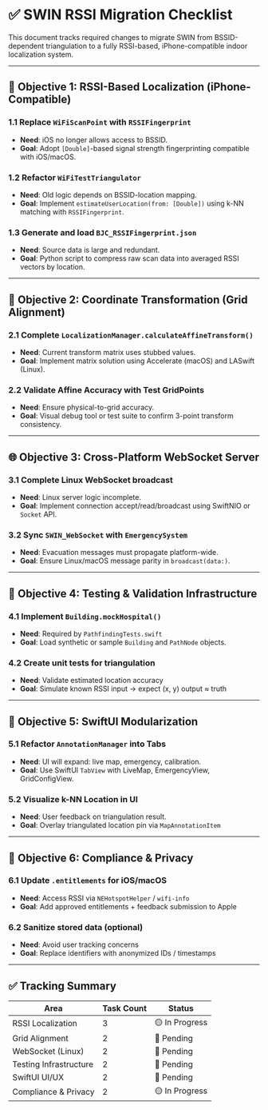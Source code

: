 
# ✅ SWIN RSSI Migration Checklist

This document tracks required changes to migrate SWIN from BSSID-dependent triangulation to a fully RSSI-based, iPhone-compatible indoor localization system.

---

## 🧭 Objective 1: RSSI-Based Localization (iPhone-Compatible)

### 1.1 Replace `WiFiScanPoint` with `RSSIFingerprint`
- **Need**: iOS no longer allows access to BSSID.
- **Goal**: Adopt `[Double]`-based signal strength fingerprinting compatible with iOS/macOS.

### 1.2 Refactor `WiFiTestTriangulator`
- **Need**: Old logic depends on BSSID-location mapping.
- **Goal**: Implement `estimateUserLocation(from: [Double])` using k-NN matching with `RSSIFingerprint`.

### 1.3 Generate and load `BJC_RSSIFingerprint.json`
- **Need**: Source data is large and redundant.
- **Goal**: Python script to compress raw scan data into averaged RSSI vectors by location.

---

## 🔁 Objective 2: Coordinate Transformation (Grid Alignment)

### 2.1 Complete `LocalizationManager.calculateAffineTransform()`
- **Need**: Current transform matrix uses stubbed values.
- **Goal**: Implement matrix solution using Accelerate (macOS) and LASwift (Linux).

### 2.2 Validate Affine Accuracy with Test GridPoints
- **Need**: Ensure physical-to-grid accuracy.
- **Goal**: Visual debug tool or test suite to confirm 3-point transform consistency.

---

## 🌐 Objective 3: Cross-Platform WebSocket Server

### 3.1 Complete Linux WebSocket broadcast
- **Need**: Linux server logic incomplete.
- **Goal**: Implement connection accept/read/broadcast using SwiftNIO or `Socket` API.

### 3.2 Sync `SWIN_WebSocket` with `EmergencySystem`
- **Need**: Evacuation messages must propagate platform-wide.
- **Goal**: Ensure Linux/macOS message parity in `broadcast(data:)`.

---

## 🧪 Objective 4: Testing & Validation Infrastructure

### 4.1 Implement `Building.mockHospital()`
- **Need**: Required by `PathfindingTests.swift`
- **Goal**: Load synthetic or sample `Building` and `PathNode` objects.

### 4.2 Create unit tests for triangulation
- **Need**: Validate estimated location accuracy
- **Goal**: Simulate known RSSI input → expect (x, y) output ≈ truth

---

## 🧩 Objective 5: SwiftUI Modularization

### 5.1 Refactor `AnnotationManager` into Tabs
- **Need**: UI will expand: live map, emergency, calibration.
- **Goal**: Use SwiftUI `TabView` with LiveMap, EmergencyView, GridConfigView.

### 5.2 Visualize k-NN Location in UI
- **Need**: User feedback on triangulation result.
- **Goal**: Overlay triangulated location pin via `MapAnnotationItem`

---

## 🔐 Objective 6: Compliance & Privacy

### 6.1 Update `.entitlements` for iOS/macOS
- **Need**: Access RSSI via `NEHotspotHelper` / `wifi-info`
- **Goal**: Add approved entitlements + feedback submission to Apple

### 6.2 Sanitize stored data (optional)
- **Need**: Avoid user tracking concerns
- **Goal**: Replace identifiers with anonymized IDs / timestamps

---

## ✅ Tracking Summary

| Area                        | Task Count | Status       |
|-----------------------------|------------|--------------|
| RSSI Localization           | 3          | 🟡 In Progress |
| Grid Alignment              | 2          | 🔲 Pending     |
| WebSocket (Linux)          | 2          | 🔲 Pending     |
| Testing Infrastructure     | 2          | 🔲 Pending     |
| SwiftUI UI/UX               | 2          | 🔲 Pending     |
| Compliance & Privacy       | 2          | 🟡 In Progress |
